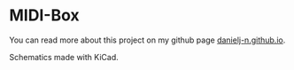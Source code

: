 # MIDI-Box

You can read more about this project on my github page [danielj-n.github.io](https://danielj-n.github.io/).

Schematics made with KiCad.
